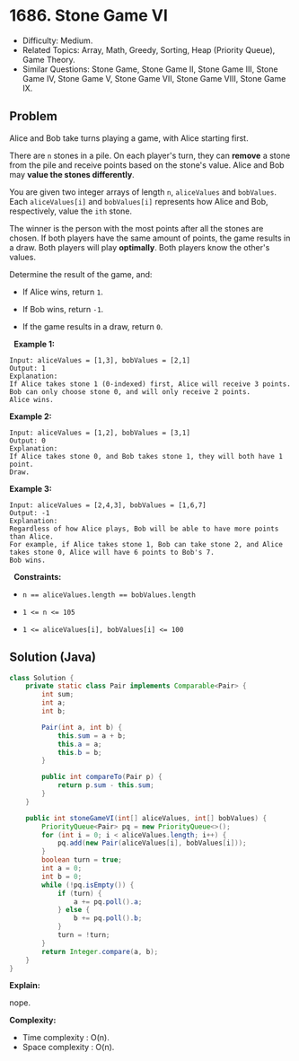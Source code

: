 # 1686. Stone Game VI

- Difficulty: Medium.
- Related Topics: Array, Math, Greedy, Sorting, Heap (Priority Queue), Game Theory.
- Similar Questions: Stone Game, Stone Game II, Stone Game III, Stone Game IV, Stone Game V, Stone Game VII, Stone Game VIII, Stone Game IX.

## Problem

Alice and Bob take turns playing a game, with Alice starting first.

There are ```n``` stones in a pile. On each player's turn, they can **remove** a stone from the pile and receive points based on the stone's value. Alice and Bob may **value the stones differently**.

You are given two integer arrays of length ```n```, ```aliceValues``` and ```bobValues```. Each ```aliceValues[i]``` and ```bobValues[i]``` represents how Alice and Bob, respectively, value the ```ith``` stone.

The winner is the person with the most points after all the stones are chosen. If both players have the same amount of points, the game results in a draw. Both players will play **optimally**. Both players know the other's values.

Determine the result of the game, and:


	
- If Alice wins, return ```1```.
	
- If Bob wins, return ```-1```.
	
- If the game results in a draw, return ```0```.


 
**Example 1:**

```
Input: aliceValues = [1,3], bobValues = [2,1]
Output: 1
Explanation:
If Alice takes stone 1 (0-indexed) first, Alice will receive 3 points.
Bob can only choose stone 0, and will only receive 2 points.
Alice wins.
```

**Example 2:**

```
Input: aliceValues = [1,2], bobValues = [3,1]
Output: 0
Explanation:
If Alice takes stone 0, and Bob takes stone 1, they will both have 1 point.
Draw.
```

**Example 3:**

```
Input: aliceValues = [2,4,3], bobValues = [1,6,7]
Output: -1
Explanation:
Regardless of how Alice plays, Bob will be able to have more points than Alice.
For example, if Alice takes stone 1, Bob can take stone 2, and Alice takes stone 0, Alice will have 6 points to Bob's 7.
Bob wins.
```

 
**Constraints:**


	
- ```n == aliceValues.length == bobValues.length```
	
- ```1 <= n <= 105```
	
- ```1 <= aliceValues[i], bobValues[i] <= 100```



## Solution (Java)

```java
class Solution {
    private static class Pair implements Comparable<Pair> {
        int sum;
        int a;
        int b;

        Pair(int a, int b) {
            this.sum = a + b;
            this.a = a;
            this.b = b;
        }

        public int compareTo(Pair p) {
            return p.sum - this.sum;
        }
    }

    public int stoneGameVI(int[] aliceValues, int[] bobValues) {
        PriorityQueue<Pair> pq = new PriorityQueue<>();
        for (int i = 0; i < aliceValues.length; i++) {
            pq.add(new Pair(aliceValues[i], bobValues[i]));
        }
        boolean turn = true;
        int a = 0;
        int b = 0;
        while (!pq.isEmpty()) {
            if (turn) {
                a += pq.poll().a;
            } else {
                b += pq.poll().b;
            }
            turn = !turn;
        }
        return Integer.compare(a, b);
    }
}
```

**Explain:**

nope.

**Complexity:**

* Time complexity : O(n).
* Space complexity : O(n).
